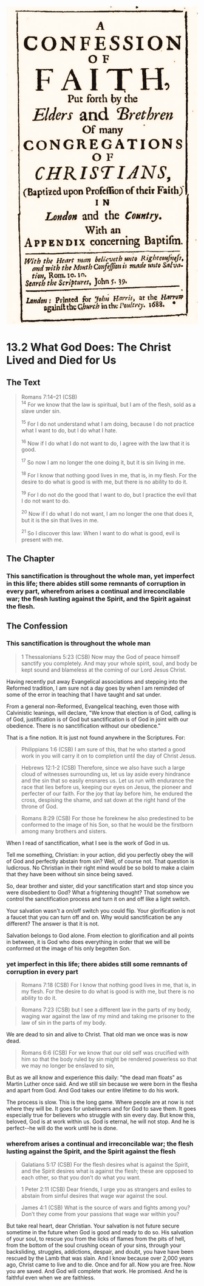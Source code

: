 <img class="intro-right" src="art-1689.png">

# 13.2 What God Does: The Christ Lived and Died for Us

## The Text

>Romans 7:14–21 (CSB)  
><sup>14</sup> For we know that the law is spiritual, but I am of the flesh, sold as a slave under sin. 
>
><sup>15</sup> For I do not understand what I am doing, because I do not practice what I want to do, but I do what I hate. 
>
><sup>16</sup> Now if I do what I do not want to do, I agree with the law that it is good. 
>
><sup>17</sup> So now I am no longer the one doing it, but it is sin living in me. 
>
><sup>18</sup> For I know that nothing good lives in me, that is, in my flesh. For the desire to do what is good is with me, but there is no ability to do it. 
>
><sup>19</sup> For I do not do the good that I want to do, but I practice the evil that I do not want to do. 
>
><sup>20</sup> Now if I do what I do not want, I am no longer the one that does it, but it is the sin that lives in me. 
>
><sup>21</sup> So I discover this law: When I want to do what is good, evil is present with me. 

## The Chapter

### This sanctification is throughout the whole man, yet imperfect in this life; there abides still some remnants of corruption in every part, wherefrom arises a continual and irreconcilable war; the flesh lusting against the Spirit, and the Spirit against the flesh.

## The Confession

### This sanctification is throughout the whole man

>1 Thessalonians 5:23 (CSB) Now may the God of peace himself sanctify you completely. And may your whole spirit, soul, and body be kept sound and blameless at the coming of our Lord Jesus Christ.

Having recently put away Evangelical associations and stepping into the Reformed tradition, I am sure not a day goes by when I am reminded of some of the error in teaching that I have taught and sat under.

From a general non-Reformed, Evangelical teaching, even those with Calvinistic leanings, will declare, "We know that election is of God, calling is of God, justification is of God but sanctification is of God in joint with our obedience. There is no sanctification without our obedience."

That is a fine notion. It is just not found anywhere in the Scriptures. For:

>Philippians 1:6 (CSB) I am sure of this, that he who started a good work in you will carry it on to completion until the day of Christ Jesus.

>Hebrews 12:1-2 (CSB) Therefore, since we also have such a large cloud of witnesses surrounding us, let us lay aside every hindrance and the sin that so easily ensnares us. Let us run with endurance the race that lies before us, keeping our eyes on Jesus, the pioneer and perfecter of our faith. For the joy that lay before him, he endured the cross, despising the shame, and sat down at the right hand of the throne of God.

>Romans 8:29 (CSB) For those he foreknew he also predestined to be conformed to the image of his Son, so that he would be the firstborn among many brothers and sisters.

When I read of sanctification, what I see is the work of God in us.

Tell me something, Christian: in your action, did you perfectly obey the will of God and perfectly abstain from sin? Well, of course not. That question is ludicrous. No Christian in their right mind would be so bold to make a claim that they have been without sin since being saved.

So, dear brother and sister, did your sanctification start and stop since you were disobedient to God? What a frightening thought? That somehow we control the sanctification process and turn it on and off like a light switch.

Your salvation wasn't a on/off switch you could flip. Your glorification is not a faucet that you can turn off and on. Why would sanctification be any different? The answer is that it is not.

Salvation belongs to God alone. From election to glorification and all points in between, it is God who does everything in order that we will be conformed ot the image of his only begotten Son.

### yet imperfect in this life; there abides still some remnants of corruption in every part

>Romans 7:18 (CSB) For I know that nothing good lives in me, that is, in my flesh. For the desire to do what is good is with me, but there is no ability to do it.

>Romans 7:23 (CSB) but I see a different law in the parts of my body, waging war against the law of my mind and taking me prisoner to the law of sin in the parts of my body.

We are dead to sin and alive to Christ. That old man we once was is now dead.

>Romans 6:6 (CSB) For we know that our old self was crucified with him so that the body ruled by sin might be rendered powerless so that we may no longer be enslaved to sin,

But as we all know and experience this daily: "the dead man floats" as Martin Luther once said. And we still sin because we were born in the flesha and apart from God. And God takes our entire lifetime to do his work.

The process is slow. This is the long game. Where people are at now is not where they will be. It goes for unbelievers and for God to save them. It goes especially true for believers who struggle with sin every day. But know this, beloved, God is at work within us. God is eternal, he will not stop. And he is perfect--he will do the work until he is done.

### wherefrom arises a continual and irreconcilable war; the flesh lusting against the Spirit, and the Spirit against the flesh

>Galatians 5:17 (CSB) For the flesh desires what is against the Spirit, and the Spirit desires what is against the flesh; these are opposed to each other, so that you don’t do what you want.

>1 Peter 2:11 (CSB) Dear friends, I urge you as strangers and exiles to abstain from sinful desires that wage war against the soul.

>James 4:1 (CSB) What is the source of wars and fights among you? Don’t they come from your passions that wage war within you?

But take real heart, dear Christian. Your salvation is not future secure sometime in the future when God is good and ready to do so. His salvation of your soul, to rescue you from the licks of flames from the pits of hell, from the bottom of the soul crushing ocean of your sins, through your backsliding, struggles, addictions, despair, and doubt, you have have been rescued by the Lamb that was slain. And I know because over 2,000 years ago, Christ came to live and to die. Once and for all. Now you are free. Now you are saved. And God will complete that work. He promised. And he is faithful even when we are faithless.
